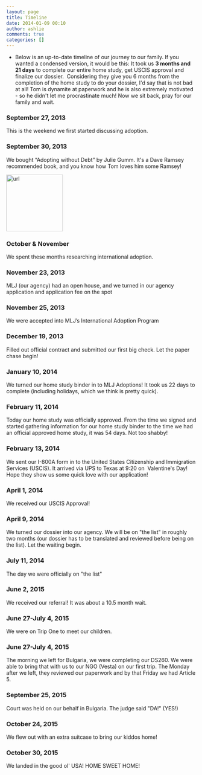 ```yaml
---
layout: page
title: Timeline
date: 2014-01-09 00:10
author: ashlie
comments: true
categories: []
---
```

<ul>
	<li dir="ltr">Below is an up-to-date timeline of our journey to our family. If you wanted a condensed version, it would be this: It took us <strong>3 months and 21 days</strong> to complete our entire home study, get USCIS approval and finalize our dossier.  Considering they give you 6 months from the completion of the home study to do your dossier, I'd say that is not bad at all! Tom is dynamite at paperwork and he is also extremely motivated - so he didn't let me procrastinate much! Now we sit back, pray for our family and wait.</li>
</ul>
<h3 dir="ltr">September 27, 2013</h3>
<p dir="ltr">This is the weekend we first started discussing adoption.</p>

<h3 dir="ltr">September 30, 2013</h3>
<p dir="ltr">We bought “Adopting without Debt” by Julie Gumm. It's a Dave Ramsey recommended book, and you know how Tom loves him some Ramsey!</p>
<p dir="ltr"><a href="http://www.amazon.com/Adopt-Without-Debt-Creative-Adoption/dp/0983539820"><img class="size-thumbnail wp-image-94 alignnone" src="http://hartgraveshaven.mkweddingstory.com/wp-content/uploads/2014/01/url-150x150.jpg" alt="url" width="150" height="150" /></a></p>

<h3 dir="ltr">October &amp; November</h3>
<p dir="ltr">We spent these months researching international adoption.</p>

<h3 dir="ltr">November 23, 2013</h3>
<p dir="ltr">MLJ (our agency) had an open house, and we turned in our agency application and application fee on the spot</p>

<h3 dir="ltr">November 25, 2013</h3>
<p dir="ltr">We were accepted into MLJ’s International Adoption Program</p>

<h3>December 19, 2013</h3>
Filled out official contract and submitted our first big check. Let the paper chase begin!
<h3>January 10, 2014</h3>
We turned our home study binder in to MLJ Adoptions! It took us 22 days to complete (including holidays, which we think is pretty quick).
<h3>February 11, 2014</h3>
Today our home study was officially approved. From the time we signed and started gathering information for our home study binder to the time we had an official approved home study, it was 54 days. Not too shabby!
<h3>February 13, 2014</h3>
We sent our I-800A form in to the United States Citizenship and Immigration Services (USCIS). It arrived via UPS to Texas at 9:20 on  Valentine's Day! Hope they show us some quick love with our application!
<h3>April 1, 2014</h3>
We received our USCIS Approval!
<h3>April 9, 2014</h3>
We turned our dossier into our agency. We will be on "the list" in roughly two months (our dossier has to be translated and reviewed before being on the list). Let the waiting begin.
<h3 dir="ltr">July 11, 2014</h3>
<p dir="ltr">The day we were officially on "the list"</p>

<h3 dir="ltr">June 2, 2015</h3>
<p dir="ltr">We received our referral! It was about a 10.5 month wait.</p>

<h3 dir="ltr">June 27-July 4, 2015</h3>
<p dir="ltr">We were on Trip One to meet our children.</p>

<h3 dir="ltr">June 27-July 4, 2015</h3>
<p dir="ltr">The morning we left for Bulgaria, we were completing our DS260. We were able to bring that with us to our NGO (Vesta) on our first trip. The Monday after we left, they reviewed our paperwork and by that Friday we had Article 5.</p>

<h3 dir="ltr">September 25, 2015</h3>
<p dir="ltr">Court was held on our behalf in Bulgaria. The judge said "DA!" (YES!)</p>

<h3 dir="ltr">October 24, 2015</h3>
<p dir="ltr">We flew out with an extra suitcase to bring our kiddos home!</p>

<h3 dir="ltr">October 30, 2015</h3>
<p dir="ltr">We landed in the good ol' USA! HOME SWEET HOME!</p>
